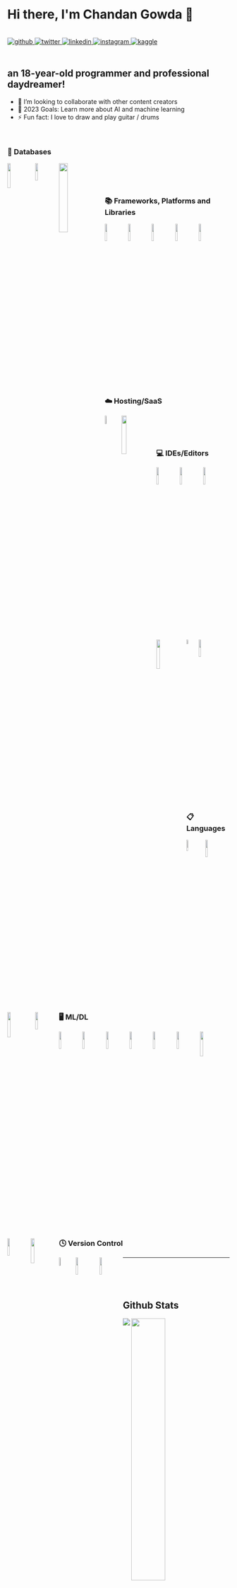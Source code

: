 # Hi there, I'm Chandan Gowda 👋 

<br/>  

<a href="https://github.com/ChandanGowda2005" target="_blank">
<img src=https://img.shields.io/badge/github-%2324292e.svg?&style=for-the-badge&logo=github&logoColor=white alt=github style="margin-bottom: 5px;" />
</a>
<a href="https://twitter.com/ChandanGowda020" target="_blank">
<img src=https://img.shields.io/badge/twitter-%2300acee.svg?&style=for-the-badge&logo=twitter&logoColor=white alt=twitter style="margin-bottom: 5px;" />
</a>
<a href="https://linkedin.com/in/chandangowda2005/" target="_blank">
<img src=https://img.shields.io/badge/linkedin-%231E77B5.svg?&style=for-the-badge&logo=linkedin&logoColor=white alt=linkedin style="margin-bottom: 5px;" />
</a>
<a href="https://instagram.com/chandangowda_2005" target="_blank">
<img src=https://img.shields.io/badge/instagram-%23000000.svg?&style=for-the-badge&logo=instagram&logoColor=white alt=instagram style="margin-bottom: 5px;" />
</a>
<a href="https://www.kaggle.com/chandangowda2005" target="_blank">
<img src=https://img.shields.io/badge/kaggle-%2344BAE8.svg?&style=for-the-badge&logo=kaggle&logoColor=white alt=kaggle style="margin-bottom: 5px;" />
</a>  
  
<br/>  
<br/> 

## an 18-year-old programmer and professional daydreamer!

- 👯 I’m looking to collaborate with other content creators
- 🥅 2023 Goals: Learn more about AI and machine learning
- ⚡ Fun fact: I love to draw and play guitar / drums

<br/>  


### 💾 Databases

<img align="left" width="12%" src="https://img.shields.io/badge/MongoDB-%234ea94b.svg?style=for-the-badge&logo=mongodb&logoColor=white">
<img align="left" width="10%" src="https://img.shields.io/badge/mysql-%2300f.svg?style=for-the-badge&logo=mysql&logoColor=white">
<img align="left" width="20%" src="https://img.shields.io/badge/Microsoft%20SQL%20Server-CC2927?style=for-the-badge&logo=microsoft%20sql%20server&logoColor=white">

<br/>  
<br/> 
<br/>


### 📚 Frameworks, Platforms and Libraries

<img align="left" width="10%" src="https://img.shields.io/badge/Anaconda-%2344A833.svg?style=for-the-badge&logo=anaconda&logoColor=white">
<img align="left" width="10%" src="https://img.shields.io/badge/django-%23092E20.svg?style=for-the-badge&logo=django&logoColor=white">
<img align="left" width="10%" src="https://img.shields.io/badge/FastAPI-005571?style=for-the-badge&logo=fastapi">
<img align="left" width="10%" src="https://img.shields.io/badge/flask-%23000.svg?style=for-the-badge&logo=flask&logoColor=white">
<img align="left" width="10%" src="https://img.shields.io/badge/opencv-%23white.svg?style=for-the-badge&logo=opencv&logoColor=white">

<br/>  
<br/>
<br/>  

### ☁️ Hosting/SaaS

<img align="left" width="7%" src="https://img.shields.io/badge/AWS-%23FF9900.svg?style=for-the-badge&logo=amazon-aws&logoColor=white">
<img align="left" width="15%" src="https://img.shields.io/badge/GoogleCloud-%234285F4.svg?style=for-the-badge&logo=google-cloud&logoColor=white">

<br/>  
<br/>  
<br/>

### 💻 IDEs/Editors

<img align="left" width="10%" src="https://img.shields.io/badge/jupyter-%23FA0F00.svg?style=for-the-badge&logo=jupyter&logoColor=white">
<img align="left" width="10%" src="https://img.shields.io/badge/pycharm-143?style=for-the-badge&logo=pycharm&logoColor=black&color=black&labelColor=green">
<img align="left" width="10%" src="https://img.shields.io/badge/sublime_text-%23575757.svg?style=for-the-badge&logo=sublime-text&logoColor=important">
<img align="left" width="13%" src="https://img.shields.io/badge/Visual%20Studio%20Code-0078d7.svg?style=for-the-badge&logo=visual-studio-code&logoColor=white">
<img align="left" width="5%" src="https://img.shields.io/badge/r-%23276DC3.svg?style=for-the-badge&logo=r&logoColor=white">
<img align="left" width="10%" src="https://img.shields.io/badge/typescript-%23007ACC.svg?style=for-the-badge&logo=typescript&logoColor=white">

<br/>  
<br/> 
<br/>

### 📋 Languages

<img align="left" width="8%" src="https://img.shields.io/badge/c++-%2300599C.svg?style=for-the-badge&logo=c%2B%2B&logoColor=white">
<img align="left" width="10%" src="https://img.shields.io/badge/html5-%23E34F26.svg?style=for-the-badge&logo=html5&logoColor=white">
<img align="left" width="12%" src="https://img.shields.io/badge/javascript-%23323330.svg?style=for-the-badge&logo=javascript&logoColor=%23F7DF1E">
<img align="left" width="10%" src="https://img.shields.io/badge/python-3670A0?style=for-the-badge&logo=python&logoColor=ffdd54">

<br/>  
<br/> 
<br/>


### 🖥️ ML/DL

<img align="left" width="10%" src="https://img.shields.io/badge/Keras-%23D00000.svg?style=for-the-badge&logo=Keras&logoColor=white">
<img align="left" width="10%" src="https://img.shields.io/badge/Matplotlib-%23ffffff.svg?style=for-the-badge&logo=Matplotlib&logoColor=black">
<img align="left" width="10%" src="https://img.shields.io/badge/numpy-%23013243.svg?style=for-the-badge&logo=numpy&logoColor=white">
<img align="left" width="10%" src="https://img.shields.io/badge/pandas-%23150458.svg?style=for-the-badge&logo=pandas&logoColor=white">
<img align="left" width="10%" src="https://img.shields.io/badge/Plotly-%233F4F75.svg?style=for-the-badge&logo=plotly&logoColor=white">
<img align="left" width="10%" src="https://img.shields.io/badge/PyTorch-%23EE4C2C.svg?style=for-the-badge&logo=PyTorch&logoColor=white">
<img align="left" width="12%" src="https://img.shields.io/badge/scikit--learn-%23F7931E.svg?style=for-the-badge&logo=scikit-learn&logoColor=white">
<img align="left" width="10%" src="https://img.shields.io/badge/SciPy-%230C55A5.svg?style=for-the-badge&logo=scipy&logoColor=%white">
<img align="left" width="12%" src="https://img.shields.io/badge/TensorFlow-%23FF6F00.svg?style=for-the-badge&logo=TensorFlow&logoColor=white">

<br/>  
<br/> 
<br/>
<br/>

### 🕓 Version Control

<img align="left" width="7%" src="https://img.shields.io/badge/git-%23F05033.svg?style=for-the-badge&logo=git&logoColor=white">
<img align="left" width="10%" src="https://img.shields.io/badge/gitlab-%23181717.svg?style=for-the-badge&logo=gitlab&logoColor=white">
<img align="left" width="10%" src="https://img.shields.io/badge/gitlab-%23181717.svg?style=for-the-badge&logo=gitlab&logoColor=white">

---

<br/>
<br/>
<br/>


## Github Stats  

<img align="left" src="https://github-readme-stats.vercel.app/api?username=ChandanGowda2005&show_icons=true&theme=radical">
<img  width="39%" src="https://github-readme-stats.vercel.app/api/top-langs/?username=ChandanGowda2005&layout=compact">

<br/>
<br/>


<img src="https://komarev.com/ghpvc/?username=ChandanGowda2005&&style=flat-square">
